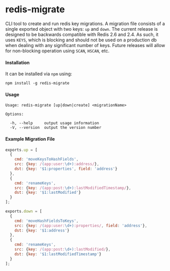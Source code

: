 redis-migrate
=============

CLI tool to create and run redis key migrations. A migration file consists of
a single exported object with two keys: `up` and `down`. The current release is
designed to be backwards compatible with Redis 2.6 and 2.4. As such, it uses
`KEYS`, which is blocking and should not be used on a production db when dealing
with any significant number of keys. Future releases will allow for non-blocking
operation using `SCAN`, `HSCAN`, etc.

#### Installation

It can be installed via `npm` using:

```
npm install -g redis-migrate
```

#### Usage

```
Usage: redis-migrate [up|down|create] <migrationName>

Options:

  -h, --help     output usage information
  -V, --version  output the version number
```

#### Example Migration File

``` javascript
exports.up = [
  {
    cmd: 'moveKeysToHashFields',
    src: {key: /(app:user:\d+):address/},
    dst: {key: '$1:properties', field: 'address'}
  },
  {
    cmd: 'renameKeys',
    src: {key: /(app:post:\d+):lastModifiedTimestamp/},
    dst: {key: '$1:lastModified'}
  }
];

exports.down = [
  {
    cmd: 'moveHashFieldsToKeys',
    src: {key: /(app:user:\d+):properties/, field: 'address'},
    dst: {key: '$1:address'}
  },
  {
    cmd: 'renameKeys',
    src: {key: /(app:post:\d+):lastModified/},
    dst: {key: '$1:lastModifiedTimestamp'}
  }
];
```
